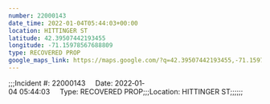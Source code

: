 ```yaml
---
number: 22000143
date_time: 2022-01-04T05:44:03+00:00
location: HITTINGER ST
latitude: 42.39507442193455
longitude: -71.15978567688809
type: RECOVERED PROP
google_maps_link: https://maps.google.com/?q=42.39507442193455,-71.15978567688809
---
```


;;;Incident #: 22000143     Date: 2022‐01‐04 05:44:03     Type: RECOVERED PROP;;;Location: HITTINGER ST;;;;;;
